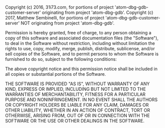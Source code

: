 Copyright (c) 2016, 31i73.com, for portions of project 'atom-dbg-gdb-customer-server' originating from project 'atom-dbg-gdb'.
Copyright (c) 2017, Matthew Sembinelli, for portions of project 'atom-dbg-gdb-customer-server' NOT originating from project 'atom-dbg-gdb'.

Permission is hereby granted, free of charge, to any person obtaining
a copy of this software and associated documentation files (the
"Software"), to deal in the Software without restriction, including
without limitation the rights to use, copy, modify, merge, publish,
distribute, sublicense, and/or sell copies of the Software, and to
permit persons to whom the Software is furnished to do so, subject to
the following conditions:

The above copyright notice and this permission notice shall be
included in all copies or substantial portions of the Software.

THE SOFTWARE IS PROVIDED "AS IS", WITHOUT WARRANTY OF ANY KIND,
EXPRESS OR IMPLIED, INCLUDING BUT NOT LIMITED TO THE WARRANTIES OF
MERCHANTABILITY, FITNESS FOR A PARTICULAR PURPOSE AND
NONINFRINGEMENT. IN NO EVENT SHALL THE AUTHORS OR COPYRIGHT HOLDERS BE
LIABLE FOR ANY CLAIM, DAMAGES OR OTHER LIABILITY, WHETHER IN AN ACTION
OF CONTRACT, TORT OR OTHERWISE, ARISING FROM, OUT OF OR IN CONNECTION
WITH THE SOFTWARE OR THE USE OR OTHER DEALINGS IN THE SOFTWARE.

